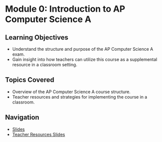 # Module 0: Introduction to AP Computer Science A

## Learning Objectives

-   Understand the structure and purpose of the AP Computer Science A exam.
-   Gain insight into how teachers can utilize this course as a supplemental resource in a classroom setting.

## Topics Covered

-   Overview of the AP Computer Science A course structure.
-   Teacher resources and strategies for implementing the course in a classroom.

## Navigation

-   [Slides](./slides/01-title.md)
-   [Teacher Resources Slides](./slides/02-teacher-resources.md)

